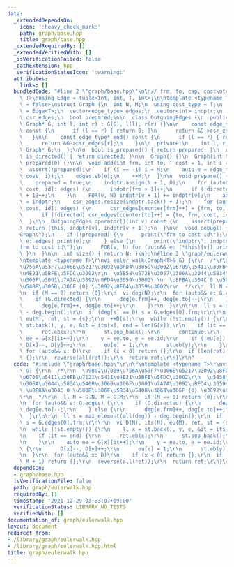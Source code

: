 ```yaml
---
data:
  _extendedDependsOn:
  - icon: ':heavy_check_mark:'
    path: graph/base.hpp
    title: graph/base.hpp
  _extendedRequiredBy: []
  _extendedVerifiedWith: []
  _isVerificationFailed: false
  _pathExtension: hpp
  _verificationStatusIcon: ':warning:'
  attributes:
    links: []
  bundledCode: "#line 2 \"graph/base.hpp\"\n\n// frm, to, cap, cost\ntemplate <typename\
    \ T>\nusing Edge = tuple<int, int, T, int>;\n\ntemplate <typename T, bool directed\
    \ = false>\nstruct Graph {\n  int N, M;\n  using cost_type = T;\n  using edge_type\
    \ = Edge<T>;\n  vector<edge_type> edges;\n  vector<int> indptr;\n  vector<edge_type>\
    \ csr_edges;\n  bool prepared;\n\n  class OutgoingEdges {\n  public:\n    OutgoingEdges(const\
    \ Graph* G, int l, int r) : G(G), l(l), r(r) {}\n\n    const edge_type* begin()\
    \ const {\n      if (l == r) { return 0; }\n      return &G->csr_edges[l];\n \
    \   }\n\n    const edge_type* end() const {\n      if (l == r) { return 0; }\n\
    \      return &G->csr_edges[r];\n    }\n\n  private:\n    int l, r;\n    const\
    \ Graph* G;\n  };\n\n  bool is_prepared() { return prepared; }\n  constexpr bool\
    \ is_directed() { return directed; }\n\n  Graph() {}\n  Graph(int N) : N(N), M(0),\
    \ prepared(0) {}\n\n  void add(int frm, int to, T cost = 1, int i = -1) {\n  \
    \  assert(!prepared);\n    if (i == -1) i = M;\n    auto e = edge_type({frm, to,\
    \ cost, i});\n    edges.eb(e);\n    ++M;\n  }\n\n  void prepare() {\n    assert(!prepared);\n\
    \    prepared = true;\n    indptr.assign(N + 1, 0);\n    for (auto&& [frm, to,\
    \ cost, id]: edges) {\n      indptr[frm + 1]++;\n      if (!directed) indptr[to\
    \ + 1]++;\n    }\n    FOR(v, N) indptr[v + 1] += indptr[v];\n    auto counter\
    \ = indptr;\n    csr_edges.resize(indptr.back() + 1);\n    for (auto&& [frm, to,\
    \ cost, id]: edges) {\n      csr_edges[counter[frm]++] = {frm, to, cost, id};\n\
    \      if (!directed) csr_edges[counter[to]++] = {to, frm, cost, id};\n    }\n\
    \  }\n\n  OutgoingEdges operator[](int v) const {\n    assert(prepared);\n   \
    \ return {this, indptr[v], indptr[v + 1]};\n  }\n\n  void debug() {\n    print(\"\
    Graph\");\n    if (!prepared) {\n      print(\"frm to cost id\");\n      for (auto&&\
    \ e: edges) print(e);\n    } else {\n      print(\"indptr\", indptr);\n      print(\"\
    frm to cost id\");\n      FOR(v, N) for (auto&& e: (*this)[v]) print(e);\n   \
    \ }\n  }\n\n  int size() { return N; }\n};\n#line 2 \"graph/eulerwalk.hpp\"\n\r\
    \ntemplate <typename T>\r\nvi euler_walk(Graph<T>& G) {\r\n  /*\r\n  \u9802\u70B9\
    \u756A\u53F7\u306E\u5217\u3092\u8FD4\u3059\u3002\u6709\u5411\u30FB\u7121\u5411\
    \u4E21\u5BFE\u5FDC\u3002\r\n  \u5B58\u5728\u3057\u306A\u3044\u5834\u5408\u306B\
    \u306F\u3001\u7A7A\u3092\u8FD4\u3059\u3002\r\n  \u8FBA\u304C 0 \u500B\u306E\u5834\
    \u5408\u306B\u306F {0} \u3092\u8FD4\u3059\u3002\r\n  */\r\n  ll N = G.N, M = G.M;\r\
    \n  if (M == 0) return {0};\r\n  vi deg(N);\r\n  for (auto&& e: G.edges) {\r\n\
    \    if (G.directed) {\r\n      deg[e.frm]++, deg[e.to]--;\r\n    } else {\r\n\
    \      deg[e.frm]++, deg[e.to]++;\r\n    }\r\n  }\r\n\r\n  ll s = max_element(all(deg))\
    \ - deg.begin();\r\n  if (deg[s] == 0) s = G.edges[0].frm;\r\n\r\n  vi D(N), its(N),\
    \ eu(M), ret, st = {s};\r\n  ++D[s];\r\n  while (!st.empty()) {\r\n    ll x =\
    \ st.back(), y, e, &it = its[x], end = len(G[x]);\r\n    if (it == end) {\r\n\
    \      ret.eb(x);\r\n      st.pop_back();\r\n      continue;\r\n    }\r\n    auto\
    \ ee = G[x][it++];\r\n    y = ee.to, e = ee.id;\r\n    if (!eu[e]) {\r\n     \
    \ D[x]--, D[y]++;\r\n      eu[e] = 1;\r\n      st.eb(y);\r\n    }\r\n  }\r\n \
    \ for (auto&& x: D)\r\n    if (x < 0) return {};\r\n  if (len(ret) != M + 1) return\
    \ {};\r\n  reverse(all(ret));\r\n  return ret;\r\n}\r\n"
  code: "#include \"graph/base.hpp\"\r\n\r\ntemplate <typename T>\r\nvi euler_walk(Graph<T>&\
    \ G) {\r\n  /*\r\n  \u9802\u70B9\u756A\u53F7\u306E\u5217\u3092\u8FD4\u3059\u3002\
    \u6709\u5411\u30FB\u7121\u5411\u4E21\u5BFE\u5FDC\u3002\r\n  \u5B58\u5728\u3057\
    \u306A\u3044\u5834\u5408\u306B\u306F\u3001\u7A7A\u3092\u8FD4\u3059\u3002\r\n \
    \ \u8FBA\u304C 0 \u500B\u306E\u5834\u5408\u306B\u306F {0} \u3092\u8FD4\u3059\u3002\
    \r\n  */\r\n  ll N = G.N, M = G.M;\r\n  if (M == 0) return {0};\r\n  vi deg(N);\r\
    \n  for (auto&& e: G.edges) {\r\n    if (G.directed) {\r\n      deg[e.frm]++,\
    \ deg[e.to]--;\r\n    } else {\r\n      deg[e.frm]++, deg[e.to]++;\r\n    }\r\n\
    \  }\r\n\r\n  ll s = max_element(all(deg)) - deg.begin();\r\n  if (deg[s] == 0)\
    \ s = G.edges[0].frm;\r\n\r\n  vi D(N), its(N), eu(M), ret, st = {s};\r\n  ++D[s];\r\
    \n  while (!st.empty()) {\r\n    ll x = st.back(), y, e, &it = its[x], end = len(G[x]);\r\
    \n    if (it == end) {\r\n      ret.eb(x);\r\n      st.pop_back();\r\n      continue;\r\
    \n    }\r\n    auto ee = G[x][it++];\r\n    y = ee.to, e = ee.id;\r\n    if (!eu[e])\
    \ {\r\n      D[x]--, D[y]++;\r\n      eu[e] = 1;\r\n      st.eb(y);\r\n    }\r\
    \n  }\r\n  for (auto&& x: D)\r\n    if (x < 0) return {};\r\n  if (len(ret) !=\
    \ M + 1) return {};\r\n  reverse(all(ret));\r\n  return ret;\r\n}\r\n"
  dependsOn:
  - graph/base.hpp
  isVerificationFile: false
  path: graph/eulerwalk.hpp
  requiredBy: []
  timestamp: '2021-12-29 03:03:07+09:00'
  verificationStatus: LIBRARY_NO_TESTS
  verifiedWith: []
documentation_of: graph/eulerwalk.hpp
layout: document
redirect_from:
- /library/graph/eulerwalk.hpp
- /library/graph/eulerwalk.hpp.html
title: graph/eulerwalk.hpp
---
```

